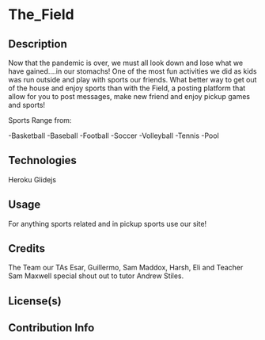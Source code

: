 # The_Field

## Description
Now that the pandemic is over, we must all look down and lose what we have gained....in our stomachs! One of the most fun activities we did as kids was run outside and play with sports our friends. 
What better way to get out of the house and enjoy sports than with the Field, a posting platform that allow for you to post messages, make new friend and enjoy pickup games and sports!

Sports Range from:

-Basketball
-Baseball
-Football
-Soccer
-Volleyball 
-Tennis
-Pool


## Technologies
Heroku
Glidejs



## Usage
For anything sports related and in pickup sports use our site!

## Credits
The Team our TAs Esar, Guillermo, Sam Maddox, Harsh, Eli and Teacher Sam Maxwell special shout out to tutor Andrew Stiles.
## License(s)

## Contribution Info
